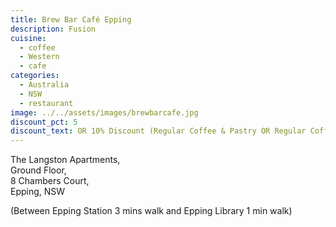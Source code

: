 ```yaml
---
title: Brew Bar Café Epping
description: Fusion
cuisine:
  - coffee
  - Western
  - cafe
categories:
  - Australia
  - NSW
  - restaurant
image: ../../assets/images/brewbarcafe.jpg
discount_pct: 5
discount_text: OR 10% Discount (Regular Coffee & Pastry OR Regular Coffee & Sandwich)
---
```


The Langston Apartments,  
Ground Floor,  
8 Chambers Court,  
Epping, NSW

(Between Epping Station 3 mins walk and Epping Library 1 min walk)
